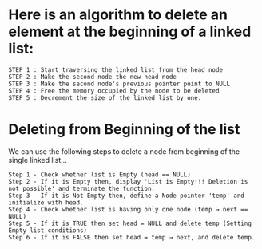 # Here is an algorithm to delete an element at the beginning of a linked list:

```
STEP 1 : Start traversing the linked list from the head node
STEP 2 : Make the second node the new head node
STEP 3 : Make the second node's previous pointer point to NULL
STEP 4 : Free the memory occupied by the node to be deleted
STEP 5 : Decrement the size of the linked list by one.
```

# Deleting from Beginning of the list

We can use the following steps to delete a node from beginning of the single linked list...

```
Step 1 - Check whether list is Empty (head == NULL)
Step 2 - If it is Empty then, display 'List is Empty!!! Deletion is not possible' and terminate the function.
Step 3 - If it is Not Empty then, define a Node pointer 'temp' and initialize with head.
Step 4 - Check whether list is having only one node (temp → next == NULL)
Step 5 - If it is TRUE then set head = NULL and delete temp (Setting Empty list conditions)
Step 6 - If it is FALSE then set head = temp → next, and delete temp.
```
